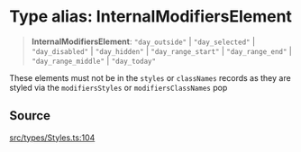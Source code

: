 # Type alias: InternalModifiersElement

> **InternalModifiersElement**: `"day_outside"` \| `"day_selected"` \| `"day_disabled"` \| `"day_hidden"` \| `"day_range_start"` \| `"day_range_end"` \| `"day_range_middle"` \| `"day_today"`

These elements must not be in the `styles` or `classNames` records as they
are styled via the `modifiersStyles` or `modifiersClassNames` pop

## Source

[src/types/Styles.ts:104](https://github.com/gpbl/react-day-picker/blob/9ad13dc72fff814dcf720a62f6e3b5ea38e8af6d/src/types/Styles.ts#L104)

